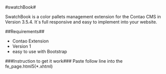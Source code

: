 #swatchBook#

SwatchBook is a color pallets management extension for the Contao CMS in Version 3.5.4. It`s full responsive and easy to implement into your website.


##Requirements##
* Contao Extension
* Version 1
* easy to use with Bootstrap

###Instruction to get it work###
Paste follow line into the fe_page.html5(*.xhtml)

<script src="system/modules/swatchBook/assets/js/modernizr.custom.79639.js"></script>
